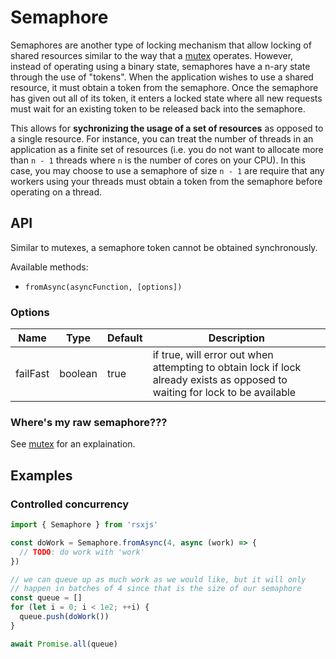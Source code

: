 # Semaphore

Semaphores are another type of locking mechanism that allow locking of shared resources similar to the way that a [mutex](mutex.md) operates. However, instead of operating using a binary state, semaphores have a n-ary state through the use of "tokens". When the application wishes to use a shared resource, it must obtain a token from the semaphore. Once the semaphore has given out all of its token, it enters a locked state where all new requests must wait for an existing token to be released back into the semaphore.

This allows for **sychronizing the usage of a set of resources** as opposed to a single resource. For instance, you can treat the number of threads in an application as a finite set of resources (i.e. you do not want to allocate more than `n - 1` threads where `n` is the number of cores on your CPU). In this case, you may choose to use a semaphore of size `n - 1` are require that any workers using your threads must obtain a token from the semaphore before operating on a thread.

## API

Similar to mutexes, a semaphore token cannot be obtained synchronously.

Available methods:

 - `fromAsync(asyncFunction, [options])`

### Options

| Name      | Type         | Default      | Description                                   |
|-----------|--------------|--------------|-----------------------------------------------|
| failFast  | boolean      | true         | if true, will error out when attempting to obtain lock if lock already exists as opposed to waiting for lock to be available |

### Where's my raw semaphore???

See [mutex](mutex.md) for an explaination.

## Examples

### Controlled concurrency

```javascript
import { Semaphore } from 'rsxjs'

const doWork = Semaphore.fromAsync(4, async (work) => {
  // TODO: do work with 'work'
})

// we can queue up as much work as we would like, but it will only
// happen in batches of 4 since that is the size of our semaphore
const queue = []
for (let i = 0; i < 1e2; ++i) {
  queue.push(doWork())
}

await Promise.all(queue)
```
